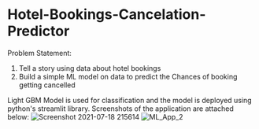 # Hotel-Bookings-Cancelation-Predictor

Problem Statement: 
1) Tell a story using data about hotel bookings
2) Build a simple ML model on data to predict the Chances of booking getting cancelled

Light GBM Model is used for classification and the model is deployed using python's streamlit library. Screenshots of the application are attached below:
![Screenshot 2021-07-18 215614](https://user-images.githubusercontent.com/69714874/126074854-83663725-bbe3-4e10-b808-19ba892fd28c.jpg)
![ML_App_2](https://user-images.githubusercontent.com/69714874/126074852-85e39eea-7086-4edd-9d82-d34bad9efa80.jpg)
